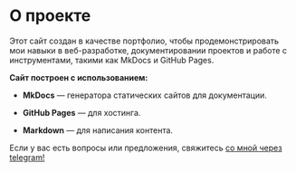 # О проекте

Этот сайт создан в качестве портфолио, чтобы продемонстрировать мои навыки в веб-разработке, документировании проектов и работе с инструментами, такими как MkDocs и GitHub Pages.

**Сайт построен с использованием:**

- **MkDocs** — генератора статических сайтов для документации.

- **GitHub Pages** — для хостинга.

- **Markdown** — для написания контента.

Если у вас есть вопросы или предложения, свяжитесь [со мной через telegram!](https://t.me/verabanderovskaya)